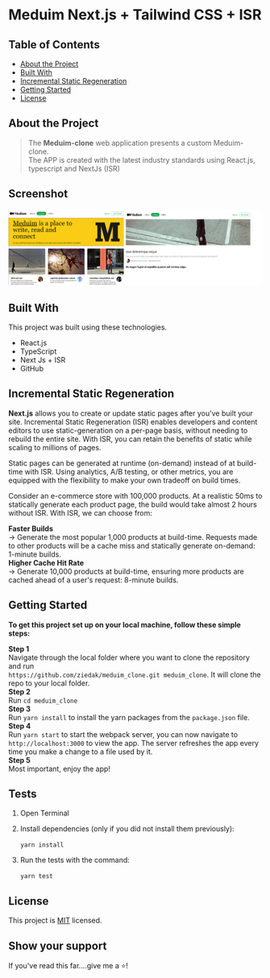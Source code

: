 # Meduim Next.js + Tailwind CSS + ISR

<!-- TABLE OF CONTENTS -->

## Table of Contents

- [About the Project](#about-the-project)
- [Built With](#built-with)
- [Incremental Static Regeneration](#incremental-static-regeneration)
- [Getting Started](#getting-started)
- [License](#license)

## About the Project

> The <b>Meduim-clone</b> web application presents a custom Meduim-clone.
> <br>
> The APP is created with the latest industry standards using React.js, typescript and NextJs (ISR)
> <br>

## Screenshot
![Screenshot](screenshot.png)

## Built With

This project was built using these technologies.

- React.js
- TypeScript
- Next Js + ISR
- GitHub


## Incremental Static Regeneration
<b>Next.js</b> allows you to create or update static pages after you've built your site. Incremental Static Regeneration (ISR) enables developers and content editors to use static-generation on a per-page basis, without needing to rebuild the entire site. With ISR, you can retain the benefits of static while scaling to millions of pages.

Static pages can be generated at runtime (on-demand) instead of at build-time with ISR. Using analytics, A/B testing, or other metrics, you are equipped with the flexibility to make your own tradeoff on build times.

Consider an e-commerce store with 100,000 products. At a realistic 50ms to statically generate each product page, the build would take almost 2 hours without ISR. With ISR, we can choose from:

**Faster Builds**<br> → Generate the most popular 1,000 products at build-time. Requests made to other products will be a cache miss and statically generate on-demand: 1-minute builds.<br>
**Higher Cache Hit Rate**<br> → Generate 10,000 products at build-time, ensuring more products are cached ahead of a user's request: 8-minute builds.
## Getting Started

**To get this project set up on your local machine, follow these simple steps:**

**Step 1**<br>
Navigate through the local folder where you want to clone the repository and run<br>
`https://github.com/ziedak/meduim_clone.git meduim_clone`. It will clone the repo to your local folder.<br>
**Step 2**<br>
Run `cd meduim_clone`<br>
**Step 3**<br>
Run `yarn install` to install the yarn packages from the `package.json` file.<br>
**Step 4**<br>
Run `yarn start` to start the webpack server, you can now navigate to `http://localhost:3000` to view the app. The server refreshes the app every time you make a change to a file used by it.<br>
**Step 5**<br>
Most important, enjoy the app!<br>

## Tests

1. Open Terminal

2. Install dependencies (only if you did not install them previously):

   `yarn install`

3. Run the tests with the command:

   `yarn test`

## License

This project is [MIT](https://opensource.org/licenses/MIT) licensed.

## Show your support

If you've read this far....give me a ⭐️!
